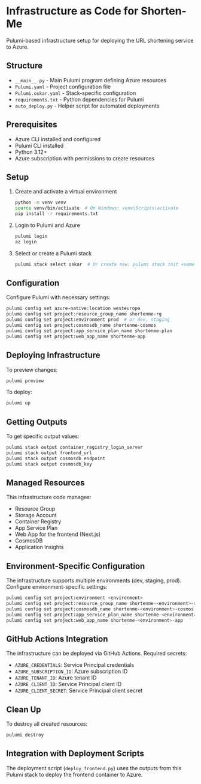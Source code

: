 # Infrastructure as Code for Shorten-Me

Pulumi-based infrastructure setup for deploying the URL shortening service to Azure.

## Structure

- `__main__.py` - Main Pulumi program defining Azure resources
- `Pulumi.yaml` - Project configuration file
- `Pulumi.oskar.yaml` - Stack-specific configuration
- `requirements.txt` - Python dependencies for Pulumi
- `auto_deploy.py` - Helper script for automated deployments

## Prerequisites

- Azure CLI installed and configured
- Pulumi CLI installed
- Python 3.12+
- Azure subscription with permissions to create resources

## Setup

1. Create and activate a virtual environment
    ```bash
    python -m venv venv
    source venv/bin/activate  # On Windows: venv\Scripts\activate
    pip install -r requirements.txt
    ```

2. Login to Pulumi and Azure
    ```bash
    pulumi login
    az login
    ```

3. Select or create a Pulumi stack
    ```bash
    pulumi stack select oskar  # Or create new: pulumi stack init <name>
    ```

## Configuration

Configure Pulumi with necessary settings:

```bash
pulumi config set azure-native:location westeurope
pulumi config set project:resource_group_name shortenme-rg
pulumi config set project:environment prod  # or dev, staging
pulumi config set project:cosmosdb_name shortenme-cosmos
pulumi config set project:app_service_plan_name shortenme-plan
pulumi config set project:web_app_name shortenme-app
```

## Deploying Infrastructure

To preview changes:
```bash
pulumi preview
```

To deploy:
```bash
pulumi up
```

## Getting Outputs

To get specific output values:
```bash
pulumi stack output container_registry_login_server
pulumi stack output frontend_url
pulumi stack output cosmosdb_endpoint
pulumi stack output cosmosdb_key
```

## Managed Resources

This infrastructure code manages:

- Resource Group
- Storage Account
- Container Registry
- App Service Plan
- Web App for the frontend (Next.js)
- CosmosDB
- Application Insights

## Environment-Specific Configuration

The infrastructure supports multiple environments (dev, staging, prod). Configure environment-specific settings:

```bash
pulumi config set project:environment <environment>
pulumi config set project:resource_group_name shortenme-<environment>-rg
pulumi config set project:cosmosdb_name shortenme-<environment>-cosmos
pulumi config set project:app_service_plan_name shortenme-<environment>-plan
pulumi config set project:web_app_name shortenme-<environment>-app
```

## GitHub Actions Integration

The infrastructure can be deployed via GitHub Actions. Required secrets:

- `AZURE_CREDENTIALS`: Service Principal credentials
- `AZURE_SUBSCRIPTION_ID`: Azure subscription ID
- `AZURE_TENANT_ID`: Azure tenant ID
- `AZURE_CLIENT_ID`: Service Principal client ID
- `AZURE_CLIENT_SECRET`: Service Principal client secret

## Clean Up

To destroy all created resources:
```bash
pulumi destroy
```

## Integration with Deployment Scripts

The deployment script (`deploy_frontend.py`) uses the outputs from this Pulumi stack to deploy the frontend container to Azure.